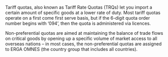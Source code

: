 Tariff quotas, also known as Tariff Rate Quotas (TRQs) let you import a certain amount of specific goods at a lower rate of duty. Most tariff quotas operate on a first come first serve basis, but if the 6-digit quota order number begins with ‘094’, then the quota is administered via licences.

Non-preferential quotas are aimed at maintaining the balance of trade flows on critical goods by opening up a specific volume of market access to all overseas nations – in most cases, the non-preferential quotas are assigned to ERGA OMNES (the country group that includes all countries).
